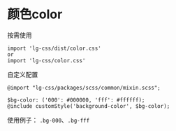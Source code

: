 # 颜色color

按需使用
```
import 'lg-css/dist/color.css'
or
import 'lg-css/color.css'
```

自定义配置

```自定义配置
@import "lg-css/packages/scss/common/mixin.scss";

$bg-color: ('000': #000000, 'fff': #ffffff);
@include customStyle('background-color', $bg-color);
```

使用例子：
`.bg-000`、`.bg-fff`

